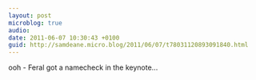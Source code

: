 ```yaml
---
layout: post
microblog: true
audio: 
date: 2011-06-07 10:30:43 +0100
guid: http://samdeane.micro.blog/2011/06/07/t78031120893091840.html
---
```

ooh - Feral got a namecheck in the keynote...
